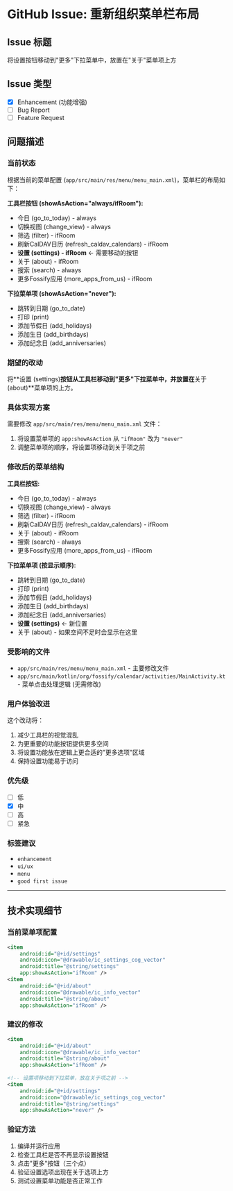 # GitHub Issue: 重新组织菜单栏布局

## Issue 标题
将设置按钮移动到"更多"下拉菜单中，放置在"关于"菜单项上方

## Issue 类型
- [x] Enhancement (功能增强)
- [ ] Bug Report
- [ ] Feature Request

## 问题描述

### 当前状态
根据当前的菜单配置 (`app/src/main/res/menu/menu_main.xml`)，菜单栏的布局如下：

**工具栏按钮 (showAsAction="always/ifRoom"):**
- 今日 (go_to_today) - always
- 切换视图 (change_view) - always  
- 筛选 (filter) - ifRoom
- 刷新CalDAV日历 (refresh_caldav_calendars) - ifRoom
- **设置 (settings) - ifRoom** ← 需要移动的按钮
- 关于 (about) - ifRoom
- 搜索 (search) - always
- 更多Fossify应用 (more_apps_from_us) - ifRoom

**下拉菜单项 (showAsAction="never"):**
- 跳转到日期 (go_to_date)
- 打印 (print)
- 添加节假日 (add_holidays)
- 添加生日 (add_birthdays)
- 添加纪念日 (add_anniversaries)

### 期望的改动

将**设置 (settings)**按钮从工具栏移动到"更多"下拉菜单中，并放置在**关于 (about)**菜单项的上方。

### 具体实现方案

需要修改 `app/src/main/res/menu/menu_main.xml` 文件：

1. 将设置菜单项的 `app:showAsAction` 从 `"ifRoom"` 改为 `"never"`
2. 调整菜单项的顺序，将设置项移动到关于项之前

### 修改后的菜单结构

**工具栏按钮:**
- 今日 (go_to_today) - always
- 切换视图 (change_view) - always  
- 筛选 (filter) - ifRoom
- 刷新CalDAV日历 (refresh_caldav_calendars) - ifRoom
- 关于 (about) - ifRoom
- 搜索 (search) - always
- 更多Fossify应用 (more_apps_from_us) - ifRoom

**下拉菜单项 (按显示顺序):**
- 跳转到日期 (go_to_date)
- 打印 (print)
- 添加节假日 (add_holidays)
- 添加生日 (add_birthdays)
- 添加纪念日 (add_anniversaries)
- **设置 (settings)** ← 新位置
- 关于 (about) - 如果空间不足时会显示在这里

### 受影响的文件

- `app/src/main/res/menu/menu_main.xml` - 主要修改文件
- `app/src/main/kotlin/org/fossify/calendar/activities/MainActivity.kt` - 菜单点击处理逻辑 (无需修改)

### 用户体验改进

这个改动将：
1. 减少工具栏的视觉混乱
2. 为更重要的功能按钮提供更多空间
3. 将设置功能放在逻辑上更合适的"更多选项"区域
4. 保持设置功能易于访问

### 优先级
- [ ] 低
- [x] 中
- [ ] 高
- [ ] 紧急

### 标签建议
- `enhancement`
- `ui/ux`
- `menu`
- `good first issue`

---

## 技术实现细节

### 当前菜单项配置
```xml
<item
    android:id="@+id/settings"
    android:icon="@drawable/ic_settings_cog_vector"
    android:title="@string/settings"
    app:showAsAction="ifRoom" />
<item
    android:id="@+id/about"
    android:icon="@drawable/ic_info_vector"
    android:title="@string/about"
    app:showAsAction="ifRoom" />
```

### 建议的修改
```xml
<item
    android:id="@+id/about"
    android:icon="@drawable/ic_info_vector"
    android:title="@string/about"
    app:showAsAction="ifRoom" />
    
<!-- 设置项移动到下拉菜单，放在关于项之前 -->
<item
    android:id="@+id/settings"
    android:icon="@drawable/ic_settings_cog_vector"
    android:title="@string/settings"
    app:showAsAction="never" />
```

### 验证方法
1. 编译并运行应用
2. 检查工具栏是否不再显示设置按钮
3. 点击"更多"按钮（三个点）
4. 验证设置选项出现在关于选项上方
5. 测试设置菜单功能是否正常工作